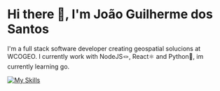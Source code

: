 # Hi there 👋, I'm João Guilherme dos Santos
I'm a full stack software developer creating geospatial solucions at WCOGEO. I currently work with NodeJS🪢, React⚛️ and Python🐍, im currently learning go.

[![My Skills](https://skillicons.dev/icons?i=html,css,javascript,typescript,react,nodejs,nestjs,express,python,fastapi,go,docker,postgres,redis,linux)](https://skillicons.dev)
